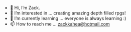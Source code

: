 - 👋 Hi, I’m Zack.
- 👀 I’m interested in ... creating amazing depth filled rpgs!
- 🌱 I’m currently learning ... everyone is always learning :)
- 📫 How to reach me ... zackkahea@hotmail.com

<!---
Zekk98-design/Zekk98-design is a ✨ special ✨ repository because its `README.md` (this file) appears on your GitHub profile.
You can click the Preview link to take a look at your changes.
--->
